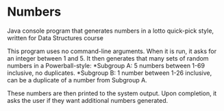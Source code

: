 # Numbers
Java console program that generates numbers in a lotto quick-pick style, written for Data Structures course

This program uses no command-line arguments. When it is run, it asks for an integer between 1 and 5. It then generates that many sets of random numbers in a Powerball-style:
 *Subgroup A: 5 numbers between 1-69 inclusive, no duplicates.
 *Subgroup B: 1 number between 1-26 inclusive, can be a duplicate of a number from Subgroup A.
 
 These numbers are then printed to the system output. Upon completion, it asks the user if they want additional numbers generated.
